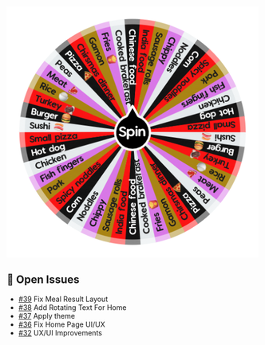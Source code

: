 ![Project Screenshot](https://github.com/tgilly93/Dinner_Generator_React/blob/main/images/Dinner_Generator_React_thumb.png?raw=true)

## 🚀 Open Issues


<!-- ISSUES-START -->
- [#39](https://github.com/tgilly93/Dinner_Generator_React/issues/39) Fix Meal Result Layout
- [#38](https://github.com/tgilly93/Dinner_Generator_React/issues/38) Add Rotating Text For Home
- [#37](https://github.com/tgilly93/Dinner_Generator_React/issues/37) Apply theme
- [#36](https://github.com/tgilly93/Dinner_Generator_React/issues/36) Fix Home Page UI/UX
- [#32](https://github.com/tgilly93/Dinner_Generator_React/issues/32) UX/UI Improvements
<!-- ISSUES-END -->

